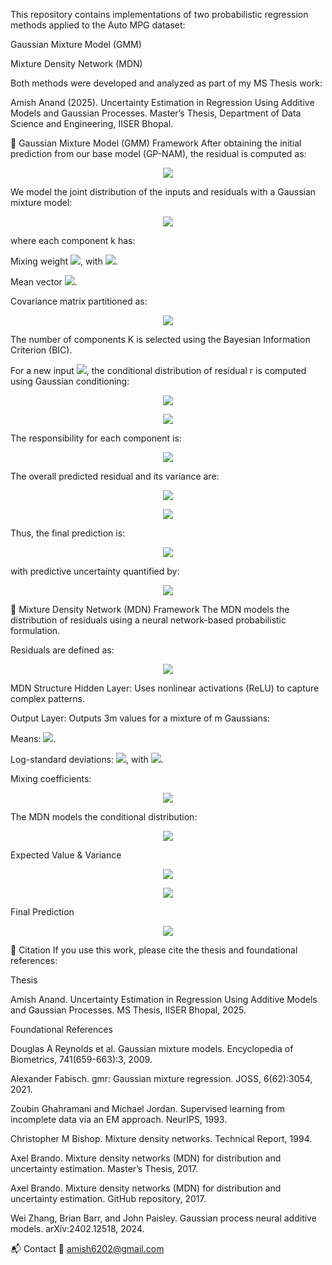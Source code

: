 This repository contains implementations of two probabilistic regression methods applied to the Auto MPG dataset:

Gaussian Mixture Model (GMM)

Mixture Density Network (MDN)

Both methods were developed and analyzed as part of my MS Thesis work:

Amish Anand (2025). Uncertainty Estimation in Regression Using Additive Models and Gaussian Processes. Master’s Thesis, Department of Data Science and Engineering, IISER Bhopal.

📌 Gaussian Mixture Model (GMM) Framework
After obtaining the initial prediction from our base model (GP-NAM), the residual is computed as:

<p align="center">
<img src="https://math.vercel.app?from=r(x)%20=%20y%20-%20\hat{y}_{GPNAM}(x)">
</p>

We model the joint distribution of the inputs and residuals with a Gaussian mixture model:

<p align="center">
<img src="https://math.vercel.app?from=p(x,r)%20=%20\sum_{k=1}^{K}%20\pi_k%20\mathcal{N}\left(\begin{bmatrix}x%20\%20r\end{bmatrix}%20\Bigg|%20\mu_k,%20\Sigma_k\right)">
</p>

where each component k has:

Mixing weight <img src="https://math.vercel.app?from=\pi_k">, with <img src="https://math.vercel.app?from=\sum_{k=1}^K\pi_k=1">.

Mean vector <img src="https://math.vercel.app?from=\mu_k=\begin{bmatrix}\mu^x_k\\mu^r_k\end{bmatrix}">.

Covariance matrix partitioned as:

<p align="center">
<img src="https://math.vercel.app?from=\Sigma_k=\begin{bmatrix}\Sigma^{xx}_k%26\Sigma^{xr}_k\\Sigma^{rx}_k%26\Sigma^{rr}_k\end{bmatrix}">
</p>

The number of components K is selected using the Bayesian Information Criterion (BIC).

For a new input <img src="https://math.vercel.app?from=x^*">, the conditional distribution of residual r is computed using Gaussian conditioning:

<p align="center">
<img src="https://math.vercel.app?from=\mu_{r|x}^k=\mu^r_k%2B\Sigma^{rx}_k(\Sigma^{xx}k)^{-1}(x^*-\mu^x_k)">
</p>
<p align="center">
<img src="https://math.vercel.app?from=\sigma^2{r|x}^k=\Sigma^{rr}_k-\Sigma^{rx}_k(\Sigma^{xx}_k)^{-1}\Sigma^{xr}_k">
</p>

The responsibility for each component is:

<p align="center">
<img src="https://math.vercel.app?from=h_k(x%3D\frac{\pi_k\mathcal{N}(x^|\mu^x_k,\Sigma^{xx}k)}{\sum{j=1}^K\pi_j\mathcal{N}(x^|\mu^x_j,\Sigma^{xx}_j)}">
</p>

The overall predicted residual and its variance are:

<p align="center">
<img src="https://math.vercel.app?from=\hat{r}(x^)%3D\sum_{k=1}^Kh_k(x^)\mu_{r|x}^k">
</p>
<p align="center">
<img src="https://math.vercel.app?from=\hat{\sigma}^2(x^)%3D\sum_{k=1}^Kh_k(x^)\Big[\sigma^2_{r|x}^k%2B(\mu_{r|x}^k-\hat{r}(x^*))^2\Big]">
</p>

Thus, the final prediction is:

<p align="center">
<img src="https://math.vercel.app?from=\hat{y}(x^)%3D\hat{y}_{GPNAM}(x^)%2B\hat{r}(x^*)">
</p>

with predictive uncertainty quantified by:

<p align="center">
<img src="https://math.vercel.app?from=\hat{\sigma}(x^)%3D\sqrt{\hat{\sigma}^2(x^)}">
</p>

📌 Mixture Density Network (MDN) Framework
The MDN models the distribution of residuals using a neural network-based probabilistic formulation.

Residuals are defined as:

<p align="center">
<img src="https://math.vercel.app?from=r=y-\hat{y}_{base}">
</p>

MDN Structure
Hidden Layer: Uses nonlinear activations (ReLU) to capture complex patterns.

Output Layer: Outputs 3m values for a mixture of m Gaussians:

Means: <img src="https://math.vercel.app?from=\mu_1,...,\mu_m">.

Log-standard deviations: <img src="https://math.vercel.app?from=\tilde{\sigma}_1,...,\tilde{\sigma}_m">, with <img src="https://math.vercel.app?from=\sigma_i=\exp(\tilde{\sigma}_i)">.

Mixing coefficients:

<p align="center">
<img src="https://math.vercel.app?from=\alpha_i%3D\frac{\exp(\alpha_i^)}{\sum_{j=1}^m\exp(\alpha_j^)},\quad\sum_i\alpha_i=1">
</p>

The MDN models the conditional distribution:

<p align="center">
<img src="https://math.vercel.app?from=p(r%3D\sum_{i=1}^m\alpha_i\mathcal{N}(r;\mu_i,\sigma_i^2)">
</p>

Expected Value & Variance
<p align="center">
<img src="https://math.vercel.app?from=\mathbb{E}[r|x]%3D\sum_{i=1}^m\alpha_i\mu_i">
</p>
<p align="center">
<img src="https://math.vercel.app?from=\text{Var}(r|x)%3D\sum_{i=1}^m\alpha_i(\sigma_i^2%2B\mu_i^2)-\Big(\sum_{i=1}^m\alpha_i\mu_i\Big)^2">
</p>

Final Prediction
<p align="center">
<img src="https://math.vercel.app?from=\hat{y}%3D\hat{y}_{base}%2B\mathbb{E}[r|x]">
</p>

📖 Citation
If you use this work, please cite the thesis and foundational references:

Thesis

Amish Anand. Uncertainty Estimation in Regression Using Additive Models and Gaussian Processes. MS Thesis, IISER Bhopal, 2025.

Foundational References

Douglas A Reynolds et al. Gaussian mixture models. Encyclopedia of Biometrics, 741(659-663):3, 2009.

Alexander Fabisch. gmr: Gaussian mixture regression. JOSS, 6(62):3054, 2021.

Zoubin Ghahramani and Michael Jordan. Supervised learning from incomplete data via an EM approach. NeurIPS, 1993.

Christopher M Bishop. Mixture density networks. Technical Report, 1994.

Axel Brando. Mixture density networks (MDN) for distribution and uncertainty estimation. Master’s Thesis, 2017.

Axel Brando. Mixture density networks (MDN) for distribution and uncertainty estimation. GitHub repository, 2017.

Wei Zhang, Brian Barr, and John Paisley. Gaussian process neural additive models. arXiv:2402.12518, 2024.

📬 Contact
📧 amish6202@gmail.com
